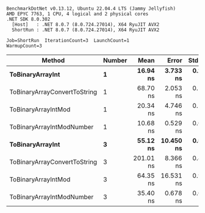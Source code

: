 ```

BenchmarkDotNet v0.13.12, Ubuntu 22.04.4 LTS (Jammy Jellyfish)
AMD EPYC 7763, 1 CPU, 4 logical and 2 physical cores
.NET SDK 8.0.302
  [Host]   : .NET 8.0.7 (8.0.724.27014), X64 RyuJIT AVX2
  ShortRun : .NET 8.0.7 (8.0.724.27014), X64 RyuJIT AVX2

Job=ShortRun  IterationCount=3  LaunchCount=1  
WarmupCount=3  

```
| Method                       | Number | Mean      | Error     | StdDev   | Min       | Max       | Gen0   | Allocated |
|----------------------------- |------- |----------:|----------:|---------:|----------:|----------:|-------:|----------:|
| **ToBinaryArrayInt**             | **1**      |  **16.94 ns** |  **3.733 ns** | **0.205 ns** |  **16.82 ns** |  **17.18 ns** | **0.0004** |      **32 B** |
| ToBinaryArrayConvertToString | 1      |  68.70 ns |  2.053 ns | 0.113 ns |  68.59 ns |  68.81 ns | 0.0011 |      96 B |
| ToBinaryArrayIntMod          | 1      |  20.34 ns |  4.746 ns | 0.260 ns |  20.07 ns |  20.59 ns | 0.0004 |      32 B |
| ToBinaryArrayIntModNumber    | 1      |  10.68 ns |  0.529 ns | 0.029 ns |  10.65 ns |  10.71 ns | 0.0004 |      32 B |
| **ToBinaryArrayInt**             | **3**      |  **55.12 ns** | **10.450 ns** | **0.573 ns** |  **54.59 ns** |  **55.73 ns** | **0.0011** |      **96 B** |
| ToBinaryArrayConvertToString | 3      | 201.01 ns |  8.366 ns | 0.459 ns | 200.54 ns | 201.45 ns | 0.0033 |     296 B |
| ToBinaryArrayIntMod          | 3      |  64.35 ns | 16.531 ns | 0.906 ns |  63.31 ns |  64.97 ns | 0.0011 |      96 B |
| ToBinaryArrayIntModNumber    | 3      |  35.40 ns |  0.678 ns | 0.037 ns |  35.37 ns |  35.44 ns | 0.0011 |      96 B |
